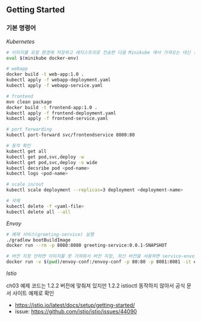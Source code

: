 ## Getting Started

### 기본 명령어
*Kubernetes*
```bash
# 이미지를 로컬 환경에 저장하고 레지스트리로 전송한 다음 Minikube 에서 가져오는 대신 컨테이너 이미지를 Minikube 인스턴스에 직접 저장할 수 있다.
eval $(minikube docker-env)

# webapp
docker build -t web-app:1.0 .
kubectl apply -f webapp-deployment.yaml
kubectl apply -f webapp-service.yaml

# frontend
mvn clean package
docker build -t frontend-app:1.0 .
kubectl apply -f frontend-deployment.yaml
kubectl apply -f frontend-service.yaml

# port forwarding
kubectl port-forward svc/frontendservice 8080:80

# 동작 확인
kubectl get all
kubectl get pod,svc,deploy -w
kubectl get pod,svc,deploy -o wide
kubectl decsribe pod <pod-name>
kubectl logs <pod-name>

# scale in/out
kubectl scale deployment --replicas=3 deployment <deployment-name> 

# 삭제
kubectl delete -f <yaml-file>
kubectl delete all --all
```

*Envoy*
```bash
# 예제 서비스(greeting-service) 실행
./gradlew bootBuildImage
docker run --rm -p 8080:8080 greeting-service:0.0.1-SNAPSHOT

# 버전 지정 안하면 이미지를 못 가져와서 버전 지정, 최신 버전을 사용하면 service-envoy.yaml 설정 오류 발생
docker run -v $(pwd)/envoy-conf:/envoy-conf -p 80:80 -p 8081:8081 -it envoyproxy/envoy-alpine:v1.10.0 envoy -c ./envoy-conf/service-envoy.yaml
```

*Istio*

ch03 예제 코드는 1.2.2 버전에 맞춰져 있지만 1.2.2 istioctl 동작하지 않아서 공식 문서 사이트 예제로 확인
- https://istio.io/latest/docs/setup/getting-started/
- issue: https://github.com/istio/istio/issues/44090
